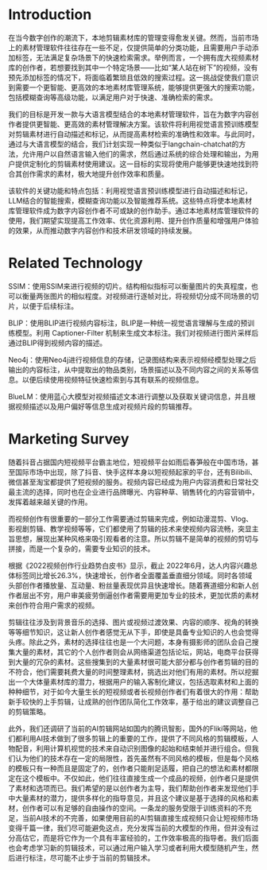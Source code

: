 # Introduction
在当今数字创作的潮流下，本地剪辑素材库的管理变得愈发关键。然而，当前市场上的素材管理软件往往存在一些不足，仅提供简单的分类功能，且需要用户手动添加标签，无法满足复杂场景下的快速检索需求。举例而言，一个拥有庞大视频素材库的创作者，若想要找到其中一个特定场景——比如“某人站在树下”的视频，没有预先添加标签的情况下，将面临着繁琐且低效的搜索过程。这一挑战促使我们意识到需要一个更智能、更高效的本地素材库管理系统，能够提供更强大的搜索功能，包括模糊查询等高级功能，以满足用户对于快速、准确检索的需求。

我们的目标是开发一款与大语言模型结合的本地素材管理软件，旨在为数字内容创作者提供更智能、更高效的素材管理解决方案。该软件将利用视觉语言预训练模型对剪辑素材进行自动描述和标记，从而提高素材检索的准确性和效率。与此同时，通过与大语言模型的结合，我们计划实现一种类似于langchain-chatchat的方法，允许用户以自然语言输入他们的需求，然后通过系统的综合处理和输出，为用户提供定制化的剪辑素材使用建议。这一目标的实现将使用户能够更快速地找到符合其创作需求的素材，极大地提升创作效率和质量。

该软件的关键功能和特点包括：利用视觉语言预训练模型进行自动描述和标记，LLM结合的智能搜索，模糊查询功能以及智能推荐系统。这些特点将使本地素材库管理软件成为数字内容创作者不可或缺的创作助手。通过本地素材库管理软件的使用，我们期望实现提高工作效率、优化资源利用、提升创作质量和增强用户体验的效果，从而推动数字内容创作和技术研发领域的持续发展。

# Related Technology

SSIM：使用SSIM来进行视频的切片。结构相似指标可以衡量图片的失真程度，也可以衡量两张图片的相似程度。对视频进行逐帧对比，将视频切分成不同场景的切片，以便于后续标注。

BLIP：使用BLIP进行视频内容标注，BLIP是一种统一视觉语言理解与生成的预训练模型。利用 Captioner-Filter 机制来生成文本标注。我们对视频进行图片采样后通过BLIP得到视频内容的描述。

Neo4j：使用Neo4j进行视频信息的存储，记录图结构来表示视频经模型处理之后输出的内容标注，从中提取出的物品类别，场景描述以及不同内容之间的关系等信息。以便后续使用视频特征快速检索到与其有联系的视频信息。

BlueLM：使用蓝心大模型对视频描述文本进行调整以及获取关键词信息，并且根据视频描述以及用户偏好等信息生成对视频片段的剪辑推荐。

# Marketing Survey

随着抖音占据国内短视频平台霸主地位，短视频平台如雨后春笋般在中国市场，甚至国际市场中出现，除了抖音、快手这样本身以短视频起家的平台，还有Bilibili、微信甚至淘宝都提供了短视频的服务。视频内容已经成为用户内容消费和日常社交最主流的选择，同时也在企业进行品牌曝光、内容种草、销售转化的内容营销中，发挥着越来越关键的作用。

而视频创作有很重要的一部分工作需要通过剪辑来完成，例如动漫混剪、Vlog、影视剧剪辑、教学视频等等，它们都使用了剪辑的技术来使视频内容流畅，突显主旨思想，展现出某种风格来吸引观看者的注意。所以剪辑不是简单的视频的剪切与拼接，而是一个复杂的，需要专业知识的技术。

根据《2022视频创作行业趋势白皮书》显示，截止 2022年6月，达人内容兴趣总体标签同比增长26.3%，快速增长，创作者全面覆盖垂直细分领域。同时各领域头部创作者播放量、互动量、粉丝量表现优异且快速增长。随着赛道细分和新人创作者层出不穷，用户审美疲劳倒逼创作者需要用更加专业的技术，更加优质的素材来创作符合用户需求的视频。

剪辑往往涉及到背景音乐的选择、图片或视频过渡效果、内容的顺序、视角的转换等等细节知识，这让新人创作者感觉无从下手，即使是具备专业知识的人也会觉得头疼。除此之外，素材的选择往往也是一个大问题，本身有摄影师的团队会自己搜集大量的素材，其它的个人创作者则会从网络渠道包括论坛，网站，电商平台获得到大量的冗杂的素材。这些搜集到的大量素材很可能大部分都与创作者剪辑的目的不符合，他们需要耗费大量的时间整理素材，挑选出对他们有用的素材。所以挖掘出一个大体量素材库的潜力，根据用户的输入客制化建议，包括选取素材和上面的种种细节，对于如今大量生长的短视频或者长视频创作者们有着很大的作用：帮助新手较快的上手剪辑，让成熟的创作团队简化工作效率，基于给出的建议调整自己的剪辑策略。

此外，我们还调研了当前的AI剪辑网站如国内的腾讯智影，国外的Fliki等网站，他们都利用AI技术做到了很多剪辑上的重要的工作，提供了不同风格的剪辑模板，人物配音，利用计算机视觉的技术来自动识别图像的起始和结束帧并进行组合。但我们认为他们的技术存在一定的局限性，首先虽然有不同风格的模板，但是每个风格的模板只有一种而且是固定了的，创作者只能削足适履，把自己的想法和素材都限定在这个模板中。不仅如此，他们往往直接生成一个成品的视频，创作者只是提供了素材和选项而已。我们希望的是以创作者为主导，我们帮助创作者来发现他们手中大量素材的潜力，提供多样化的指导意见，并且这个建议是基于选择的风格和素材，创作者可以有足够的自由操作的空间。一条龙的服务受限于训练资料的不充足，当前AI技术的不完善，如果使用目前的AI剪辑直接生成视频只会让短视频市场变得千篇一律，我们尽可能避免这点，充分发挥当前的大模型的作用，但并没有过分高估它，而是将它作为一个具有丰富经验的，工作效率极高的指导者。我们后面也会考虑学习新的剪辑技术，可以通过用户输入学习或者利用大模型随机产生，然后进行标注，尽可能不止步于当前的剪辑技术。

